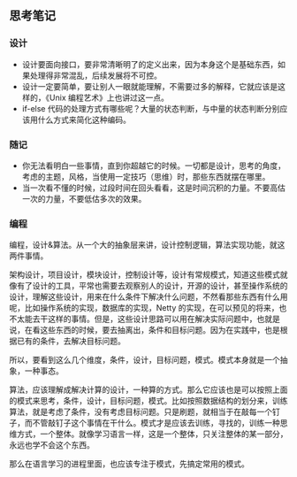 ## 思考笔记

### 设计
- 设计要面向接口，要非常清晰明了的定义出来，因为本身这个是基础东西，如果处理得非常混乱，后续发展将不可控。
- 设计一定要简单，要让别人一眼就能理解，不需要过多的解释，它就应该是这样的，《Unix 编程艺术》上也讲过这一点。
- if-else 代码的处理方式有哪些呢？大量的状态判断，与中量的状态判断分别应该用什么方式来简化这种编码。

### 随记
- 你无法看明白一些事情，直到你超越它的时候。一切都是设计，思考的角度，考虑的主题，风格，当使用一定技巧（思维）时，那些东西就摆在哪里。
- 当一次看不懂的时候，过段时间在回头看看，这是时间沉积的力量。不要高估一次的力量，不要低估多次的效果。


### 编程
编程，设计&算法。从一个大的抽象层来讲，设计控制逻辑，算法实现功能，就这两件事情。

架构设计，项目设计，模块设计，控制设计等，设计有常规模式，知道这些模式就像有了设计的工具，平常也需要去观察别人的设计，开源的设计，甚至操作系统的设计，理解这些设计，用来在什么条件下解决什么问题，不然看那些东西有什么用呢，比如操作系统的实现，数据库的实现，Netty 的实现，在可以预见的将来，也不太能去干这样的事情。但是，这些设计思路可以用在解决实际问题中，也就是说，在看这些东西的时候，要去抽离出，条件和目标问题。因为在实践中，也是根据已有的条件，去解决目标问题。

所以，要看到这么几个维度，条件，设计，目标问题，模式。模式本身就是一个抽象，一种事态。

算法，应该理解成解决计算的设计，一种算的方式。那么它应该也是可以按照上面的模式来思考，条件，设计，目标问题，模式。比如按照数据结构的划分来，训练算法，就是考虑了条件，没有考虑目标问题。只是刷题，就相当于在敲每一个钉子，而不管敲钉子这个事情在干什么。模式才是应该去训练，寻找的，训练一种思维方式，一个整体。就像学习语言一样，这是一个整体，只关注整体的某一部分，永远也学不会这个东西。

那么在语言学习的进程里面，也应该专注于模式，先搞定常用的模式。